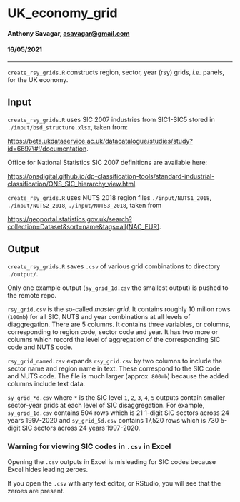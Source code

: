 # UK_economy_grid

#### Anthony Savagar, asavagar@gmail.com

#### 16/05/2021

---

`create_rsy_grids.R` constructs region, sector, year (rsy) grids, *i.e.* panels, for the UK economy.

## Input

`create_rsy_grids.R` uses SIC 2007 industries from SIC1-SIC5 stored in `./input/bsd_structure.xlsx`, taken from:

https://beta.ukdataservice.ac.uk/datacatalogue/studies/study?id=6697\#!/documentation.

Office for National Statistics SIC 2007 definitions are available here:

https://onsdigital.github.io/dp-classification-tools/standard-industrial-classification/ONS_SIC_hierarchy_view.html.

`create_rsy_grids.R` uses NUTS 2018 region files `./input/NUTS1_2018`, `./input/NUTS2_2018`, `./input/NUTS3_2018`, taken from

https://geoportal.statistics.gov.uk/search?collection=Dataset&sort=name&tags=all(NAC_EUR).

## Output

`create_rsy_grids.R` saves `.csv` of various grid combinations to directory `./output/`.

Only one example output (`sy_grid_1d.csv` the smallest output) is pushed to the remote repo. 

`rsy_grid.csv` is the so-called *master grid*. It contains roughly 10 millon rows (`100mb`) for all SIC, NUTS and year combinations at all levels of diaggregation. There are 5 columns. It contains three variables, or columns,  corresponding to region code, sector code and year. It has two more or columns which record the level of aggregation of the corresponding SIC code and NUTS code.

`rsy_grid_named.csv` expands `rsy_grid.csv` by two columns to include the sector name and region name in text. These correspond to the SIC code and NUTS code. The file is much larger (approx. `800mb`) because the added columns include text data.

`sy_grid_*d.csv` where `*` is the SIC level `1`, `2`, `3`, `4`, `5` outputs contain smaller sector-year grids at each level of SIC disaggregation. For example, `sy_grid_1d.csv` contains 504 rows which is 21 1-digit SIC sectors across 24 years 1997-2020 and `sy_grid_5d.csv` contains 17,520 rows which is 730 5-digit SIC sectors across 24 years 1997-2020.

### Warning for viewing SIC codes in `.csv` in Excel
Opening the `.csv` outputs in Excel is misleading for SIC codes because Excel hides leading zeroes. 

If you open the `.csv` with any text editor, or RStudio, you will see that the zeroes are present. 